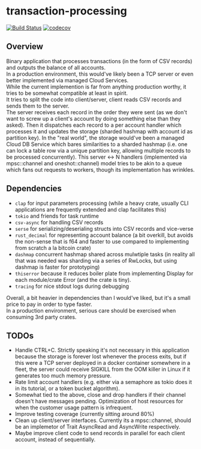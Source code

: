 # transaction-processing

[![Build Status](https://github.com/sabin-rapan/transaction-processing/actions/workflows/ci.yml/badge.svg?branch=main)](https://github.com/sabin-rapan/transaction-processing/actions/workflows/ci.yml)
[![codecov](https://codecov.io/gh/sabin-rapan/transaction-processing/branch/main/graph/badge.svg)](https://codecov.io/gh/sabin-rapan/transaction-processing)

## Overview

Binary application that processes transactions (in the form of CSV records) and
outputs the balance of all accounts.   
In a production environment, this would've likely been a TCP server or even
better implemented via managed Cloud Services.   
While the current implemention is far from anything production worthy, it tries
to be somewhat compatible at least in spirit.   
It tries to split the code into client/server, client reads CSV records and
sends them to the server.   
The server receives each record in the order they were sent (as we don't want
to screw up a client's account by doing something else than they asked).
Then it dispatches each record to a per account handler which processes it and
updates the storage (sharded hashmap with account id as partition key).
In the "real world", the storage would've been a managed Cloud DB Service which
bares similarities to a sharded hashmap (i.e. one can lock a table row via a
unique partition key, allowing multiple records to be processed concurrently).
This server <-> N handlers (implemented via mpsc::channel and oneshot::channel)
model tries to be akin to a queue which fans out requests to workers, though
its implementation has wrinkles.

## Dependencies

* `clap` for input parameters processing (while a heavy crate, usually CLI
  applications are frequently extended and clap facilitates this)
* `tokio` and friends for task runtime
* `csv-async` for handling CSV records
* `serse` for serializing/deserialing structs into CSV records and vice-verse
* `rust_decimal` for representing account balance (a bit overkill, but avoids
  the non-sense that is f64 and faster to use compared to implementing from
  scratch a la bitcoin crate)
* `dashmap` concurrent hashmap shared across mulwtiple tasks (in reality all
  that was needed was sharding via a series of RwLocks, but using dashmap is
  faster for prototyping)
* `thiserror` because it reduces boiler plate from implementing Display for
  each module/crate Error (and the crate is tiny).
* `tracing` for nice stdout logs during debugging

Overall, a bit heavier in dependencies than I would've liked, but it's a small
price to pay in order to type faster.   
In a production environment, serious care should be exercised when consuming
3rd party crates.

## TODOs

* Handle CTRL+C. Strictly speaking it's not necessary in this application
  because the storage is forever lost whenever the process exits, but if this
  were a TCP server deployed in a docker container somewhere in a fleet, the
  server could receive SIGKILL from the OOM killer in Linux if it generates too
  much memory pressure.
* Rate limit account handlers (e.g. either via a semaphore as tokio does it in
  its tutorial, or a token bucket algorithm).
* Somewhat tied to the above, close and drop handlers if their channel doesn't
  have messages pending. Optimization of host resources for when the customer
  usage pattern is infrequent.
* Improve testing coverage (currently sitting around 80%)
* Clean up client/server interfaces. Currently its a mpsc::channel, should be
  an implemetor of Trait AsyncRead and AsyncWrite respectively.
* Maybe improve client code to send records in parallel for each client
  account, instead of sequentially.
